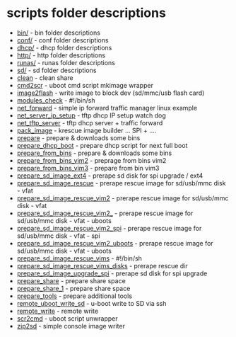 # scripts folder descriptions

+ [bin/](bin/) - bin folder descriptions
+ [conf/](conf/) - conf folder descriptions
+ [dhcp/](dhcp/) - dhcp folder descriptions
+ [http/](http/) - http folder descriptions
+ [runas/](runas/) - runas folder descriptions
+ [sd/](sd/) - sd folder descriptions
+ [clean](clean) - clean share
+ [cmd2scr](cmd2scr) - uboot cmd script mkimage wrapper
+ [image2flash](image2flash) - write image to block dev (sd/mmc/usb flash card)
+ [modules_check](modules_check) - #!/bin/sh
+ [net_forward](net_forward) - simple ip forward traffic manager linux example
+ [net_server_ip_setup](net_server_ip_setup) - tftp dhcp IP setup watch dog
+ [net_tftp_server](net_tftp_server) - tftp dhcp server + traffic forward
+ [pack_image](pack_image) - krescue image builder ... SPI + ....
+ [prepare](prepare) - prepare & downloads some bins
+ [prepare_dhcp_boot](prepare_dhcp_boot) - prepare dhcp script for next full boot
+ [prepare_from_bins](prepare_from_bins) - prepare & downloads some bins
+ [prepare_from_bins_vim2](prepare_from_bins_vim2) - preprage from bins vim2
+ [prepare_from_bins_vim3](prepare_from_bins_vim3) - prepare from bin vim3
+ [prepare_sd_image_ext4](prepare_sd_image_ext4) - prerape sd disk for spi upgrade / ext4
+ [prepare_sd_image_rescue](prepare_sd_image_rescue) - prerape rescue image for sd/usb/mmc disk - vfat
+ [prepare_sd_image_rescue_vim2](prepare_sd_image_rescue_vim2) - prerape rescue image for sd/usb/mmc disk - vfat
+ [prepare_sd_image_rescue_vim2_](prepare_sd_image_rescue_vim2_) - prerape rescue image for sd/usb/mmc disk - vfat - uboots 
+ [prepare_sd_image_rescue_vim2_spi](prepare_sd_image_rescue_vim2_spi) - prerape rescue image for sd/usb/mmc disk - vfat - spi
+ [prepare_sd_image_rescue_vim2_uboots](prepare_sd_image_rescue_vim2_uboots) - prerape rescue image for sd/usb/mmc disk - vfat - uboots 
+ [prepare_sd_image_rescue_vims](prepare_sd_image_rescue_vims) - #!/bin/sh
+ [prepare_sd_image_rescue_vims_disks](prepare_sd_image_rescue_vims_disks) - prerape rescue dir
+ [prepare_sd_image_upgrade_spi](prepare_sd_image_upgrade_spi) - prerape sd disk for spi upgrade
+ [prepare_share](prepare_share) - prepare share space
+ [prepare_share_1](prepare_share_1) - prepare share space
+ [prepare_tools](prepare_tools) - prepare additional tools
+ [remote_uboot_write_sd](remote_uboot_write_sd) - u-boot write to SD via ssh
+ [remote_write](remote_write) - remote write
+ [scr2cmd](scr2cmd) - uboot script unwrapper
+ [zip2sd](zip2sd) - simple console image writer
